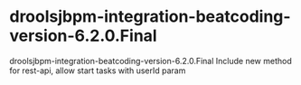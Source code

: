 # droolsjbpm-integration-beatcoding-version-6.2.0.Final
droolsjbpm-integration-beatcoding-version-6.2.0.Final Include new method for rest-api, allow start tasks with userId param

